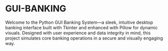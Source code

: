 # GUI-BANKING
Welcome to the Python GUI Banking System—a sleek, intuitive desktop banking interface built with Tkinter and enhanced with Pillow for dynamic visuals. Designed with user experience and data integrity in mind, this project simulates core banking operations in a secure and visually engaging way.
